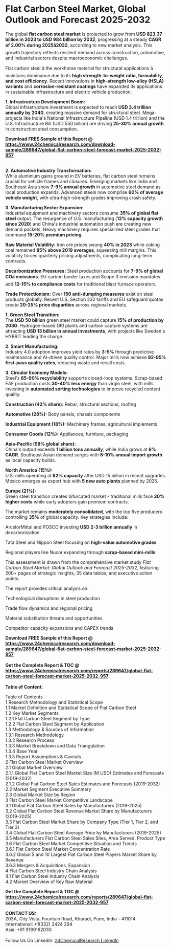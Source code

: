 <h1>Flat Carbon Steel Market, Global Outlook and Forecast 2025-2032</h1><p>The global <strong>flat carbon steel market</strong> is projected to grow from <strong>USD 823.37 billion in 2023 to USD 984 billion by 2032</strong>, progressing at a steady <strong>CAGR of 2.00% during 2025â2032</strong>, according to new market analysis. This growth trajectory reflects resilient demand across construction, automotive, and industrial sectors despite macroeconomic challenges.</p><p>Flat carbon steel â the workhorse material for structural applications â maintains dominance due to its <strong>high strength-to-weight ratio, formability, and cost efficiency</strong>. Recent innovations in <strong>high-strength low-alloy (HSLA) variants</strong> and <strong>corrosion-resistant coatings</strong> have expanded its applications in sustainable infrastructure and electric vehicle production.</p><p><strong>1. Infrastructure Development Boom:</strong><br>
Global infrastructure investment is expected to reach <strong>USD 3.4 trillion annually by 2040</strong>, creating massive demand for structural steel. Mega-projects like India's National Infrastructure Pipeline (USD 1.4 trillion) and the U.S. Infrastructure Bill (USD 550 billion) are driving <strong>25-30% annual growth</strong> in construction steel consumption.</p><div><b>Download FREE Sample of this Report @ 
            <a href="https://www.24chemicalresearch.com/download-sample/289647/global-flat-carbon-steel-forecast-market-2025-2032-957">
            https://www.24chemicalresearch.com/download-sample/289647/global-flat-carbon-steel-forecast-market-2025-2032-957</a></b></div><br><p><strong>2. Automotive Industry Transformation:</strong><br>
While aluminium gains ground in EV batteries, flat carbon steel remains crucial for vehicle frames and closures. Emerging markets like India and Southeast Asia show <strong>7-9% annual growth</strong> in automotive steel demand as local production expands. Advanced steels now comprise <strong>60% of average vehicle weight</strong>, with ultra-high-strength grades improving crash safety.</p><p><strong>3. Manufacturing Sector Expansion:</strong><br>
Industrial equipment and machinery sectors consume <strong>35% of global flat steel</strong> output. The resurgence of U.S. manufacturing (<strong>12% capacity growth since 2020</strong>) and China's industrial automation push are creating new demand pockets. Heavy machinery requires specialized steel grades that command <strong>15-20% premium pricing</strong>.</p><p><strong>Raw Material Volatility:</strong> Iron ore prices swung <strong>40% in 2023</strong> while coking coal remained <strong>85% above 2019 averages</strong>, squeezing mill margins. This volatility forces quarterly pricing adjustments, complicating long-term contracts.</p><p><strong>Decarbonization Pressures:</strong> Steel production accounts for <strong>7-9% of global COâ emissions</strong>. EU carbon border taxes and Scope 3 emission mandates add <strong>12-15% to compliance costs</strong> for traditional blast furnace operators.</p><p><strong>Trade Protectionism:</strong> Over <strong>150 anti-dumping measures</strong> exist on steel products globally. Recent U.S. Section 232 tariffs and EU safeguard quotas create <strong>20-25% price disparities</strong> across regional markets.</p><p><strong>1. Green Steel Transition:</strong><br>
The <strong>USD 50 billion</strong> green steel market could capture <strong>15% of production by 2030</strong>. Hydrogen-based DRI plants and carbon capture systems are attracting <strong>USD 13 billion in annual investments</strong>, with projects like Sweden's HYBRIT leading the charge.</p><p><strong>2. Smart Manufacturing:</strong><br>
Industry 4.0 adoption improves yield rates by <strong>3-5%</strong> through predictive maintenance and AI-driven quality control. Major mills now achieve <strong>92-95% first-pass quality rates</strong>, reducing waste and recall costs.</p><p><strong>3. Circular Economy Models:</strong><br>
Steel's <strong>85-90% recyclability</strong> supports closed-loop systems. Scrap-based EAF production costs <strong>30-40% less energy</strong> than virgin steel, with mills investing in <strong>automated sorting technologies</strong> to improve recycled content quality.</p><p><strong>Construction (42% share):</strong> Rebar, structural sections, roofing</p><p><strong>Automotive (28%):</strong> Body panels, chassis components</p><p><strong>Industrial Equipment (18%):</strong> Machinery frames, agricultural implements</p><p><strong>Consumer Goods (12%):</strong> Appliances, furniture, packaging</p><p><strong>Asia-Pacific (58% global share):</strong><br>
China's output exceeds <strong>1 billion tons annually</strong>, while India grows at <strong>6% CAGR</strong>. Southeast Asian demand surges with <strong>8-10% annual import growth</strong> as local capacity builds.</p><p><strong>North America (15%):</strong><br>
U.S. mills operating at <strong>82% capacity</strong> after USD 15 billion in recent upgrades. Mexico emerges as export hub with <strong>5 new auto plants</strong> planned by 2025.</p><p><strong>Europe (21%):</strong><br>
Green steel transition creates bifurcated market - traditional mills face <strong>30% higher costs</strong> while early adopters gain premium contracts.</p><p>The market remains <strong>moderately consolidated</strong>, with the top five producers controlling <strong>35%</strong> of global capacity. Key strategies include:</p><p>ArcelorMittal and POSCO investing <strong>USD 2-3 billion annually</strong> in decarbonization</p><p>Tata Steel and Nippon Steel focusing on <strong>high-value automotive grades</strong></p><p>Regional players like Nucor expanding through <strong>scrap-based mini-mills</strong></p><p>This assessment is drawn from the comprehensive market study <em>Flat Carbon Steel Market: Global Outlook and Forecast 2025-2032</em>, featuring 200+ pages of strategic insights, 35 data tables, and executive action points.</p><p>The report provides critical analysis on:</p><p>Technological disruptions in steel production</p><p>Trade flow dynamics and regional pricing</p><p>Material substitution threats and opportunities</p><p>Competitor capacity expansions and CAPEX trends</p><div><b>Download FREE Sample of this Report @ 
            <a href="https://www.24chemicalresearch.com/download-sample/289647/global-flat-carbon-steel-forecast-market-2025-2032-957">
            https://www.24chemicalresearch.com/download-sample/289647/global-flat-carbon-steel-forecast-market-2025-2032-957</a></b></div><br><div><b>Get the Complete Report & TOC @ 
            <a href="https://www.24chemicalresearch.com/reports/289647/global-flat-carbon-steel-forecast-market-2025-2032-957">
            https://www.24chemicalresearch.com/reports/289647/global-flat-carbon-steel-forecast-market-2025-2032-957</a></b></div><br>
            <b>Table of Content:</b><p>Table of Contents<br />
1 Research Methodology and Statistical Scope<br />
1.1 Market Definition and Statistical Scope of Flat Carbon Steel<br />
1.2 Key Market Segments<br />
1.2.1 Flat Carbon Steel Segment by Type<br />
1.2.2 Flat Carbon Steel Segment by Application<br />
1.3 Methodology & Sources of Information<br />
1.3.1 Research Methodology<br />
1.3.2 Research Process<br />
1.3.3 Market Breakdown and Data Triangulation<br />
1.3.4 Base Year<br />
1.3.5 Report Assumptions & Caveats<br />
2 Flat Carbon Steel Market Overview<br />
2.1 Global Market Overview<br />
2.1.1 Global Flat Carbon Steel Market Size (M USD) Estimates and Forecasts (2019-2032)<br />
2.1.2 Global Flat Carbon Steel Sales Estimates and Forecasts (2019-2032)<br />
2.2 Market Segment Executive Summary<br />
2.3 Global Market Size by Region<br />
3 Flat Carbon Steel Market Competitive Landscape<br />
3.1 Global Flat Carbon Steel Sales by Manufacturers (2019-2025)<br />
3.2 Global Flat Carbon Steel Revenue Market Share by Manufacturers (2019-2025)<br />
3.3 Flat Carbon Steel Market Share by Company Type (Tier 1, Tier 2, and Tier 3)<br />
3.4 Global Flat Carbon Steel Average Price by Manufacturers (2019-2025)<br />
3.5 Manufacturers Flat Carbon Steel Sales Sites, Area Served, Product Type<br />
3.6 Flat Carbon Steel Market Competitive Situation and Trends<br />
3.6.1 Flat Carbon Steel Market Concentration Rate<br />
3.6.2 Global 5 and 10 Largest Flat Carbon Steel Players Market Share by Revenue<br />
3.6.3 Mergers & Acquisitions, Expansion<br />
4 Flat Carbon Steel Industry Chain Analysis<br />
4.1 Flat Carbon Steel Industry Chain Analysis<br />
4.2 Market Overview of Key Raw Material</p><div><b>Get the Complete Report & TOC @ 
            <a href="https://www.24chemicalresearch.com/reports/289647/global-flat-carbon-steel-forecast-market-2025-2032-957">
            https://www.24chemicalresearch.com/reports/289647/global-flat-carbon-steel-forecast-market-2025-2032-957</a></b></div><br><b>CONTACT US:</b><br>
            203A, City Vista, Fountain Road, Kharadi, Pune, India - 411014<br>
            International: +1(332) 2424 294<br>
            Asia: +91 9169162030 <br><br>
            Follow Us On LinkedIn: <a href="https://www.linkedin.com/company/24chemicalresearch/">24ChemicalResearch LinkedIn</a>
